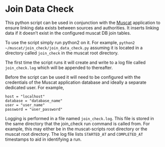 # Join Data Check

This python script can be used in conjunction with the [Muscat](https://github.com/IntersectAustralia/muscat) application to ensure linking data exists between sources and authorities. It inserts linking data if it doesn’t exist in the configured muscat DB join tables.

To use the script simply run python2 on it. For example, `python2 ~/muscat/join_check/join_data_check.py` assuming it is located in a directory called `join_check` in the muscat root directory.

The first time the script runs it will create and write to a log file called `join_check.log` which will be appended to thereafter.

Before the script can be used it will need to be configured with the credentials of the Muscat application database and ideally a separate dedicated user. For example,
```
host = "localhost"
database = "database_name"
user = "user_name"
password = "user_password"
``` 

Logging is performed in a file named `join_check.log`. This file is stored in the same directory that the join_check run command is called from. For example, this may either be in the muscat-scripts root directory or the muscat root directory. The log file lists `STARTED_AT` and `COMPLETED_AT` timestamps to aid in identifying a run.